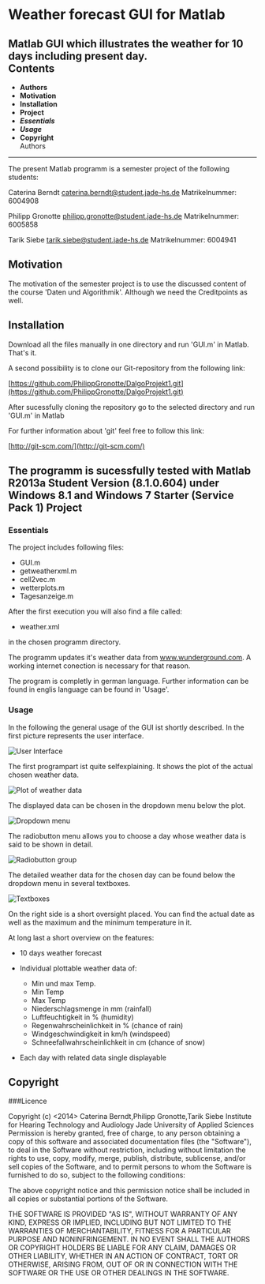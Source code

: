 Weather forecast GUI for Matlab
===============================
Matlab GUI which illustrates the weather for 10 days including present day.									
Contents
------------------------------
- **Authors**
- **Motivation**
- **Installation**
- **Project**
 - ***Essentials***
 - ***Usage***
- **Copyright** 									
Authors
------------------------------
The present Matlab programm is a semester project of the following students:

Caterina Berndt
caterina.berndt@student.jade-hs.de
Matrikelnummer: 6004908

Philipp Gronotte
philipp.gronotte@student.jade-hs.de
Matrikelnummer: 6005858

Tarik Siebe
tarik.siebe@student.jade-hs.de
Matrikelnummer: 6004941

Motivation
-------------------------------
The motivation of the semester project is to use the discussed content of the course 'Daten und Algorithmik'. Although we need the Creditpoints as well.

Installation
-------------------------------
<p> Download all the files manually in one directory and run 'GUI.m' in Matlab. That's it.</p>

<p>A second possibility is to clone our Git-repository from the following link:</p>

[https://github.com/PhilippGronotte/DalgoProjekt1.git](https://github.com/PhilippGronotte/DalgoProjekt1.git)

  <p>After sucessfully cloning the repository go to the selected directory and run 'GUI.m' in Matlab

  For further information about 'git' feel free to follow this link:</p>

  [http://git-scm.com/](http://git-scm.com/)

The programm is sucessfully tested with Matlab R2013a Student Version (8.1.0.604) under Windows 8.1 and Windows 7 Starter (Service Pack 1)
Project
-------------------------------
### Essentials

The project includes following files:

- GUI.m
- getweatherxml.m
- cell2vec.m
- wetterplots.m
- Tagesanzeige.m

After the first execution you will also find a file called:

- weather.xml

in the chosen programm directory.

The programm updates it's weather data from www.wunderground.com. A working internet conection is necessary for that reason.

The program is completly in german language. Further information can be found in englis language can be found in 'Usage'.

### Usage
In the following the general usage of the GUI ist shortly described. In the first picture represents the user interface.

![User Interface](http://i1295.photobucket.com/albums/b635/Phoenix_Granite/explanation_zps5128c171.jpg)

The first  programpart ist quite selfexplaining. It shows the plot of the actual chosen weather data.

![Plot of weather data](http://i1295.photobucket.com/albums/b635/Phoenix_Granite/explanation5_zpse173f0e7.jpg)

The displayed data can be chosen in the dropdown menu below the plot.

![Dropdown menu](http://i1295.photobucket.com/albums/b635/Phoenix_Granite/explanation2_zpsbbb714c3.jpg)

The radiobutton menu allows you to choose a day whose weather data is said to be shown in detail.

![Radiobutton group](http://i1295.photobucket.com/albums/b635/Phoenix_Granite/explanation3_zps54e574d6.jpg) 

The detailed weather data for the chosen day can be found below the dropdown menu in several textboxes.

![Textboxes](http://i1295.photobucket.com/albums/b635/Phoenix_Granite/explanation5_zpse173f0e7.jpg)

On the right side is a short oversight placed. You can find the actual date as well as the maximum and the minimum temperature in it.

At long last a short overview on the features:

- 10 days weather forecast

- Individual plottable weather data of:
  - Min und max Temp. 
  - Min Temp
  - Max Temp
  - Niederschlagsmenge in mm (rainfall)
  - Luftfeuchtigkeit in % (humidity)
  - Regenwahrscheinlichkeit in % (chance of rain)
  - Windgeschwindigkeit in km/h (windspeed)
  - Schneefallwahrscheinlichkeit in cm (chance of snow)

- Each day with related data single displayable  

Copyright
---------------------------------

###Licence 

Copyright (c) <2014> Caterina Berndt,Philipp Gronotte,Tarik Siebe
Institute for Hearing Technology and Audiology
Jade University of Applied Sciences 
Permission is hereby granted, free of charge, to any person obtaining 
a copy of this software and associated documentation files 
(the "Software"), to deal in the Software without restriction, including 
without limitation the rights to use, copy, modify, merge, publish, 
distribute, sublicense, and/or sell copies of the Software, and to
permit persons to whom the Software is furnished to do so, subject
to the following conditions:

The above copyright notice and this permission notice shall be included 
in all copies or substantial portions of the Software.


THE SOFTWARE IS PROVIDED "AS IS", WITHOUT WARRANTY OF ANY KIND, 
EXPRESS OR IMPLIED, INCLUDING BUT NOT LIMITED TO THE WARRANTIES 
OF MERCHANTABILITY, FITNESS FOR A PARTICULAR PURPOSE AND NONINFRINGEMENT. 
IN NO EVENT SHALL THE AUTHORS OR COPYRIGHT HOLDERS BE LIABLE FOR ANY 
CLAIM, DAMAGES OR OTHER LIABILITY, WHETHER IN AN ACTION OF CONTRACT, 
TORT OR OTHERWISE, ARISING FROM, OUT OF OR IN CONNECTION WITH THE 
SOFTWARE OR THE USE OR OTHER DEALINGS IN THE SOFTWARE.